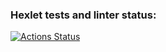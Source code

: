 ### Hexlet tests and linter status:
[![Actions Status](https://github.com/yosoor/python-project-49/actions/workflows/hexlet-check.yml/badge.svg)](https://github.com/yosoor/python-project-49/actions)
